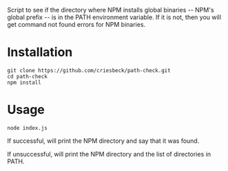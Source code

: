 Script to see if the directory where NPM installs global binaries -- NPM's global prefix -- is in the PATH environment variable. If it is not, then you will get command not found errors for NPM binaries.

# Installation

```
git clone https://github.com/criesbeck/path-check.git
cd path-check
npm install
```

# Usage

```
node index.js
```

If successful, will print the NPM directory and say that it was found.

If unsuccessful, will print the NPM directory and the list of directories in PATH.


